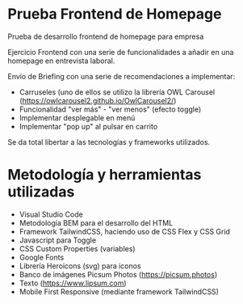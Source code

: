 # Prueba Frontend de Homepage
Prueba de desarrollo frontend de homepage para empresa

Ejercicio Frontend con una serie de funcionalidades a añadir en una homepage en entrevista laboral.

Envío de Briefing con una serie de recomendaciones a implementar:

- Carruseles (uno de ellos se utilizo la librería OWL Carousel (https://owlcarousel2.github.io/OwlCarousel2/)
- Funcionalidad "ver más" - "ver menos" (efecto toggle)
- Implementar desplegable en menú
- Implementar "pop up" al pulsar en carrito


Se da total libertar a las tecnologías y frameworks utilizados.

# Metodología y herramientas utilizadas

- Visual Studio Code
- Metodología BEM para el desarrollo del HTML
- Framework TailwindCSS, haciendo uso de CSS Flex y CSS Grid
- Javascript para Toggle
- CSS Custom Properties (variables)
- Google Fonts
- Librería Heroicons (svg) para iconos
- Banco de imágenes Picsum Photos (https://picsum.photos)
- Texto (https://www.lipsum.com)
- Mobile First Responsive (mediante framework TailwindCSS)
